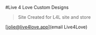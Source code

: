 #Live 4 Love Custom Designs

> Site Created for L4L site and store

[jolie@live4love.app](email Live4Love)
